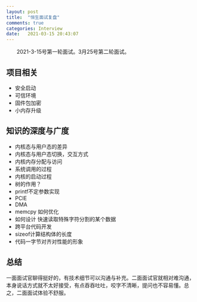 ```yaml
---
layout: post
title:  "恒生面试复盘"
comments: true
categories: Interview
date:   2021-03-15 20:43:07
---
```


&ensp;&ensp;&ensp;&ensp;2021-3-15号第一轮面试。3月25号第二轮面试。
## 项目相关
* 安全启动
* 可信环境
* 固件包加密
* 小内存升级

## 知识的深度与广度
* 内核态与用户态的差异
* 内核态与用户态切换，交互方式
* 内核内存分配与访问
* 系统调用的过程
* 内核的启动过程
* 树的作用？
* printf不定参数实现
* PCIE
* DMA
* memcpy 如何优化
* 如何设计 快速读取特殊字符分割的某个数据
* 跨平台代码开发
* sizeof计算结构体的长度
* 代码一字节对齐对性能的形象


## 总结
一面面试官聊得挺好的，有技术细节可以沟通与补充。二面面试官就相对难沟通，本身说话方式就不太好接受，有点吞吞吐吐，咬字不清晰，提问也不容易懂。总之，二面面试体验不舒服。
